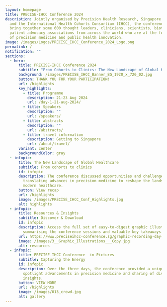 ```yaml
---
layout: homepage
title: PRECISE-IHCC Conference 2024
description: Jointly organised by Precision Health Research, Singapore (PRECISE)
  and the International Health Cohorts Consortium (IHCC), the conference will
  bring together some 600 thought leaders, clinicians, scientists, biotechs, and
  patient advocacy associations from across the world who are at the forefront
  of precision medicine and public health innovation.
image: /images/Logos/PRECISE_IHCC_Conference_2024_Logo.png
permalink: /
notification: ""
sections:
  - hero:
      title: PRECISE-IHCC Conference 2024
      subtitle: "From Cohorts to Clinics: The New Landscape of Global Healthcare"
      background: /images/PRECISE_IHCC_Banner_BG_1920_x_720_02.jpg
      button: THANK YOU FOR YOUR PARTICIPATION!
      url: /highlights
      key_highlights:
        - title: Programme
          description: 21-23 Aug 2024
          url: /day-1-21-aug-2024/
        - title: Speakers
          description: ""
          url: /speakers/
        - title: abstracts
          description: ""
          url: /abstracts/
        - title: travel information
          description: Getting to Singapore
          url: /about/travel/
      variant: center
      backgroundColor: gray
  - infopic:
      title: The New Landscape of Global Healthcare
      subtitle: From cohorts to clinics
      id: infopic
      description: The conference discussed opportunities and challenges in
        translating advances in precision medicine to reshape the landscape of
        modern healthcare.
      button: View recap
      url: /highlights
      image: /images/PRECISE_IHCC_Conf_Highlights.jpg
      alt: highlights
  - infopic:
      title: Resources & Insights
      subtitle: Discover & Download
      id: infopic
      description: Access the full set of easy-to-digest graphic illustrations
        summarising the conference sessions and valuable key takeaways.
      url: https://www.preciseihcc-conference.sg/graphic-recording-day-1/
      image: /images/3__Graphic_Illustrations___Copy.jpg
      alt: resources
  - infopic:
      title: PRECISE-IHCC Conference  in Pictures
      subtitle: Capturing the Energy
      id: infopic
      description: Over the three days, the conference provided a unique platform to
        spotlight advancements in precision medicine and sharing of diverse
        insights.
      button: VIEW MORE
      url: /highlights
      image: /images/013_crowd.jpg
      alt: gallery
---
```

